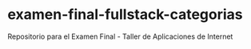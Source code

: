 # examen-final-fullstack-categorias
Repositorio para el Examen Final - Taller de Aplicaciones de Internet
